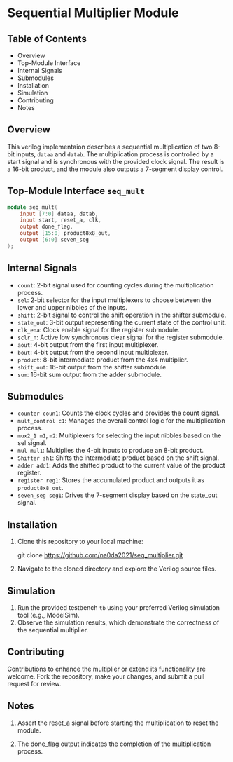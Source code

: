 # Sequential Multiplier Module

## Table of Contents
- Overview
- Top-Module Interface
- Internal Signals
- Submodules
- Installation
- Simulation
- Contributing
- Notes

## Overview
This verilog implementaion describes a sequential multiplication of two 8-bit inputs, `dataa` and `datab`. The multiplication process is controlled by a start signal and is synchronous with the provided clock signal. The result is a 16-bit product, and the module also outputs a 7-segment display control.

## Top-Module Interface `seq_mult`

```verilog
module seq_mult(
    input [7:0] dataa, datab,
    input start, reset_a, clk,
    output done_flag,
    output [15:0] product8x8_out,
    output [6:0] seven_seg
);
```
## Internal Signals

- `count`: 2-bit signal used for counting cycles during the multiplication process.
- `sel`: 2-bit selector for the input multiplexers to choose between the lower and upper nibbles of the inputs.
- `shift`: 2-bit signal to control the shift operation in the shifter submodule.
- `state_out`: 3-bit output representing the current state of the control unit.
- `clk_ena`: Clock enable signal for the register submodule.
- `sclr_n`: Active low synchronous clear signal for the register submodule.
- `aout`: 4-bit output from the first input multiplexer.
- `bout`: 4-bit output from the second input multiplexer.
- `product`: 8-bit intermediate product from the 4x4 multiplier.
- `shift_out`: 16-bit output from the shifter submodule.
- `sum`: 16-bit sum output from the adder submodule.

## Submodules

- `counter coun1`: Counts the clock cycles and provides the count signal.
- `mult_control c1`: Manages the overall control logic for the multiplication process.
- `mux2_1 m1`, `m2`: Multiplexers for selecting the input nibbles based on the sel signal.
- `mul mul1`: Multiplies the 4-bit inputs to produce an 8-bit product.
- `Shifter sh1`: Shifts the intermediate product based on the shift signal.
- `adder add1`: Adds the shifted product to the current value of the product register.
- `register reg1`: Stores the accumulated product and outputs it as `product8x8_out`.
- `seven_seg seg1`: Drives the 7-segment display based on the state_out signal.

## Installation
1. Clone this repository to your local machine:

   git clone https://github.com/na0da2021/seq_multiplier.git

2. Navigate to the cloned directory and explore the Verilog source files.

## Simulation
1. Run the provided testbench `tb` using your preferred Verilog simulation tool (e.g., ModelSim).
2. Observe the simulation results, which demonstrate the correctness of the sequential multiplier.

## Contributing
Contributions to enhance the multiplier or extend its functionality are welcome. Fork the repository, make your changes, and submit a pull request for review.

## Notes
1. Assert the reset_a signal before starting the multiplication to reset the module.

2. The done_flag output indicates the completion of the multiplication process.

